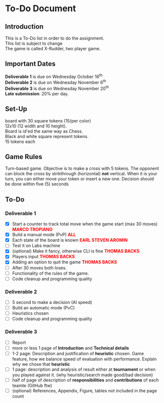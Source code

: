 # To-Do Document
## Introduction
This is a To-Do list in order to do the assignment.    
This list is subject to change    
The game is called X-Rudder, two player game.

## Important Dates
__Deliverable 1__ is due on Wednesday October 16<sup>th</sup>    
__Deliverable 2__ is due on Wednesday November 6<sup>th</sup>    
__Deliverable 3__ is due on Wednesday November 20<sup>th</sup>    
__Late submission__: 20% per day.

## Set-Up
board with 30 square tokens (15/per color)    
12x10 (12 width and 10 height).    
Board is id'ed the same way as Chess.    
Black and white square represent tokens.    
15 tokens each

## Game Rules
Turn-based game. Objective is to make a cross with 5 tokens. The opponent can block the cross by strikthrough (horizontal) __not__ vertical. When it is your turn, you can either move your token or insert a new one. Decision should be done within five (5) seconds

## To-Do
### Deliverable 1
- [X] Start a counter to track total move when the game start (max 30 moves) <font color=red><b>MARCO TROPIANO</b></font>
- [X] Build a manual mode (PvP) <font color=red><b>ALL</b></font>
- [X] Each state of the board is known <font color=red><b>EARL STEVEN AROMIN</b></font>
- [ ] Test it on Labs machine
- [X] (optional) Make it fancy, otherwise CLI is fine <font color=red><b>THOMAS BACKS</b></font>
- [X] Players input <font color=red><b>THOMAS BACKS</b></font>
- [X] Adding an option to quit the game <font color=red><b>THOMAS BACKS</b></font>
- [ ] After 30 moves both loses. 
- [ ] Functionality of the rules of the game.
- [ ] Code cleanup and programming quality

### Deliverable 2
- [ ] 5 second to make a decision (AI speed)
- [ ] Build an automatic mode (PvC)
- [ ] Heuristics chosen
- [ ] Code cleanup and programming quality
### Deliverable 3
- [ ] Report 
- [ ] more or less 1 page of __Introduction__ and __Technical details__
- [ ] 1-2 page: Description and justification of __heuristic__ chosen. Game feature, how we balance speed of evaluation with performance. Explain why we chose that __heuristic__
- [ ] 1 page: description and analysis of result either at __tournament__ or when you played against it. (why heuristic/search made good/bad decision)
- [ ] half of page of description of __responsibilities__ and __contributions__ of each teamte (GitHub ftw)
- [ ] (optional) References, Appendix, Figure, tables not included in the page count